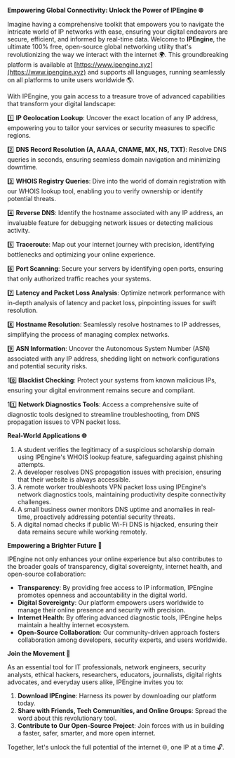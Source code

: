 **Empowering Global Connectivity: Unlock the Power of IPEngine 🌐**

Imagine having a comprehensive toolkit that empowers you to navigate the intricate world of IP networks with ease, ensuring your digital endeavors are secure, efficient, and informed by real-time data. Welcome to **IPEngine**, the ultimate 100% free, open-source global networking utility that's revolutionizing the way we interact with the internet 🌍. This groundbreaking platform is available at [https://www.ipengine.xyz](https://www.ipengine.xyz) and supports all languages, running seamlessly on all platforms to unite users worldwide 🌎.

With IPEngine, you gain access to a treasure trove of advanced capabilities that transform your digital landscape:

1️⃣ **IP Geolocation Lookup**: Uncover the exact location of any IP address, empowering you to tailor your services or security measures to specific regions. 

2️⃣ **DNS Record Resolution (A, AAAA, CNAME, MX, NS, TXT)**: Resolve DNS queries in seconds, ensuring seamless domain navigation and minimizing downtime.

3️⃣ **WHOIS Registry Queries**: Dive into the world of domain registration with our WHOIS lookup tool, enabling you to verify ownership or identify potential threats.

4️⃣ **Reverse DNS**: Identify the hostname associated with any IP address, an invaluable feature for debugging network issues or detecting malicious activity.

5️⃣ **Traceroute**: Map out your internet journey with precision, identifying bottlenecks and optimizing your online experience.

6️⃣ **Port Scanning**: Secure your servers by identifying open ports, ensuring that only authorized traffic reaches your systems.

7️⃣ **Latency and Packet Loss Analysis**: Optimize network performance with in-depth analysis of latency and packet loss, pinpointing issues for swift resolution.

8️⃣ **Hostname Resolution**: Seamlessly resolve hostnames to IP addresses, simplifying the process of managing complex networks.

9️⃣ **ASN Information**: Uncover the Autonomous System Number (ASN) associated with any IP address, shedding light on network configurations and potential security risks.

10️⃣ **Blacklist Checking**: Protect your systems from known malicious IPs, ensuring your digital environment remains secure and compliant.

11️⃣ **Network Diagnostics Tools**: Access a comprehensive suite of diagnostic tools designed to streamline troubleshooting, from DNS propagation issues to VPN packet loss.

**Real-World Applications 🌐**

1. A student verifies the legitimacy of a suspicious scholarship domain using IPEngine's WHOIS lookup feature, safeguarding against phishing attempts.
2. A developer resolves DNS propagation issues with precision, ensuring that their website is always accessible.
3. A remote worker troubleshoots VPN packet loss using IPEngine's network diagnostics tools, maintaining productivity despite connectivity challenges.
4. A small business owner monitors DNS uptime and anomalies in real-time, proactively addressing potential security threats.
5. A digital nomad checks if public Wi-Fi DNS is hijacked, ensuring their data remains secure while working remotely.

**Empowering a Brighter Future 🌟**

IPEngine not only enhances your online experience but also contributes to the broader goals of transparency, digital sovereignty, internet health, and open-source collaboration:

* **Transparency**: By providing free access to IP information, IPEngine promotes openness and accountability in the digital world.
* **Digital Sovereignty**: Our platform empowers users worldwide to manage their online presence and security with precision.
* **Internet Health**: By offering advanced diagnostic tools, IPEngine helps maintain a healthy internet ecosystem.
* **Open-Source Collaboration**: Our community-driven approach fosters collaboration among developers, security experts, and users worldwide.

**Join the Movement 🚀**

As an essential tool for IT professionals, network engineers, security analysts, ethical hackers, researchers, educators, journalists, digital rights advocates, and everyday users alike, IPEngine invites you to:

1. **Download IPEngine**: Harness its power by downloading our platform today.
2. **Share with Friends, Tech Communities, and Online Groups**: Spread the word about this revolutionary tool.
3. **Contribute to Our Open-Source Project**: Join forces with us in building a faster, safer, smarter, and more open internet.

Together, let's unlock the full potential of the internet 🌐, one IP at a time 🔓.